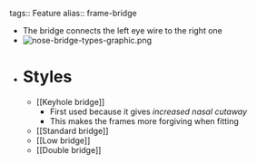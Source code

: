 tags:: Feature
alias:: frame-bridge

- The bridge connects the left eye wire to the right one
- ![nose-bridge-types-graphic.png](../assets/info_nosebridge_0.png)
- # Styles
	- [[Keyhole bridge]]
		- First used because it gives *increased nasal cutaway*
		- This makes the frames more forgiving when fitting
	- [[Standard bridge]]
	- [[Low bridge]]
	- [[Double bridge]]